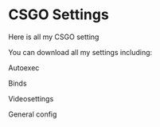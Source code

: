# CSGO Settings
Here is all my CSGO setting

You can download all my settings including:

  Autoexec
  
  Binds
  
  Videosettings
  
  General config

